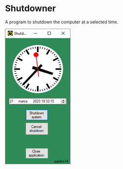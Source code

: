 # Shutdowner
A program to shutdown the computer at a selected time.

<p align="left"> <img src="images/screenshot.png" alt="screenshot" /> </p>
